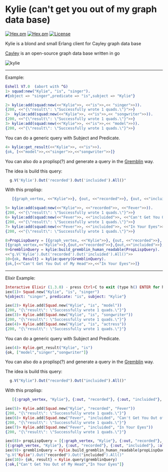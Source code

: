 # Kylie (can't get you out of my graph data base)
[![Hex.pm](https://img.shields.io/hexpm/v/kylie.svg?style=flat-square)](https://hex.pm/packages/kylie)
[![Hex.pm](https://img.shields.io/hexpm/dt/kylie.svg?style=flat-square)](https://hex.pm/packages/kylie)
[![License](http://img.shields.io/hexpm/l/kylie.svg?style=flat)](https://hex.pm/packages/kylie)

Kylie is a blond and small Erlang client for Cayley graph data base

 [Cayley](https://github.com/cayleygraph/cayley/) is an open-source graph data base written in go

![kylie](https://cloud.githubusercontent.com/assets/6124495/18232603/3f1f34fa-72a9-11e6-8b52-4a2731a4be7c.gif)

---------
Example:
```erlang
Eshell V7.0  (abort with ^G)
1> squad:new("Kylie", "is", "singer").
#{object => "singer",predicate => "is",subject => "Kylie"}

2> kylie:add(squad:new(<<"Kylie">>, <<"is">>,<< "singer">>)).
{200, <<"{\"result\": \"Successfully wrote 1 quads.\"}">>}
2>  kylie:add(squad:new(<<"Kylie">>, <<"is">>,<< "songwriter">>)).
{200, <<"{\"result\": \"Successfully wrote 1 quads.\"}">>}
3> kylie:add(squad:new(<<"Kylie">>, <<"is">>,<< "model">>)).
{200, <<"{\"result\": \"Successfully wrote 1 quads.\"}">>}

```

You can do a generic query with Subject and Predicate.
```erlang
4> kylie:get_result(<<"Kylie">>, <<"is">>).
{ok, [<<"model">>,<<"singer">>,<<"songwriter">>]}
```


You can also do a proplisp(?) and generate a query in the [Gremblin](http://gremlindocs.spmallette.documentup.com/) way.

The idea is build this query: 
```javascript
  g.V('Kylie').Out('recorded').Out('incluided').All()"
```
With this proplisp:
```erlang
   [{graph_vertex, <<"Kylie">>}, {out, <<"recorded">>}, {out, <<"incluided">>}, all]
```

```erlang
5> kylie:add(squad:new(<<"Kylie">>, <<"recorded">>, <<"Fever">>)).
{200, <<"{\"result\": \"Successfully wrote 1 quads.\"}">>}
6> kylie:add(squad:new(<<"Fever">>, <<"incluided">>, <<"Can't Get You Out of My Head">>)).
{200, <<"{\"result\": \"Successfully wrote 1 quads.\"}">>}
7> kylie:add(squad:new(<<"Fever">>, <<"incluided">>, <<"In Your Eyes">>)),
{200, <<"{\"result\": \"Successfully wrote 1 quads.\"}">>}

8>PropLispQuery = [{graph_vertex, <<"Kylie">>}, {out, <<"recorded">>}, {out, <<"incluided">>}, all].
[{graph_vertex,<<"Kylie">>},{out,<<"recorded">>},{out,<<"incluided">>},all]
9>GremblinQuery = kylie:build_gremblin_human_readable(PropLispQuery).
<<"g.V('Kylie').Out('recorded').Out('incluided').All()">>
10>{ok, Result} = kylie:query(GremblinQuery).
{ok,[<<"Can't Get You Out of My Head">>,<<"In Your Eyes">>]}
```

---------
Elixir Example:
```elixir
Interactive Elixir (1.3.0) - press Ctrl+C to exit (type h() ENTER for help)
iex(1)> Squad.new("Kylie", "is", "singer")
%{object: "singer", predicate: "is", subject: "Kylie"}

iex(2)> Kylie.add(Squad.new("Kylie", "is", "model"))
{200, "{\"result\": \"Successfully wrote 1 quads.\"}"}
iex(3)> Kylie.add(Squad.new("Kylie", "is", "songwriter"))
{200, "{\"result\": \"Successfully wrote 1 quads.\"}"}
iex(4)> Kylie.add(Squad.new("Kylie", "is", "actress"))
{200, "{\"result\": \"Successfully wrote 1 quads.\"}"}

```

You can do a generic query with Subject and Predicate.
```elixir
iex(4)> Kylie.get_result("Kylie", "is")
{ok, ["model","singer","songwriter"]}
```


You can also do a proplisp(?) and generate a query in the [Gremblin](http://gremlindocs.spmallette.documentup.com/) way.

The idea is build this query: 
```javascript
  g.V("Kylie").Out("recorded").Out("incluided").All()"
```
With this proplisp:
```elixir
   [{:graph_vertex, "Kylie"}, {:out, "recorded"}, {:out, "incluided"}, :all]
```

```elixir
iex(5)> Kylie.add(Squad.new("Kylie", "recorded", "Fever"))
{200, "{\"result\": \"Successfully wrote 1 quads.\"}"}
iex(6)> Kylie.add(Squad.new("Fever", "incluided", "Can't Get You Out of My Head"))
{200, "{\"result\": \"Successfully wrote 1 quads.\"}"}
iex(7)> Kylie.add(Squad.new("Fever", "incluided", "In Your Eyes"))
{200, "{\"result\": \"Successfully wrote 1 quads.\"}"}

iex(8)> propLispQuery = [{:graph_vertex, "Kylie"}, {:out, "recorded"}, {:out, "incluided"}, :all]
[{:graph_vertex, "Kylie"}, {:out, "recorded"}, {:out, "incluided"}, :all]
iex(9)> gremblinQuery = Kylie.build_gremblin_human_readable(propLispQuery)
"g.V("Kylie").Out("recorded").Out("incluided").All()"
iex(10)> {ok, result} = Kylie.query(gremblinQuery)
{:ok,["Can't Get You Out of My Head","In Your Eyes"]}

```


